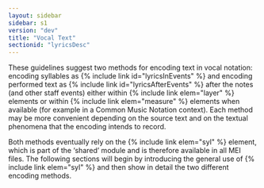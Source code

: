 ```yaml
---
layout: sidebar
sidebar: s1
version: "dev"
title: "Vocal Text"
sectionid: "lyricsDesc"
---
```


These guidelines suggest two methods for encoding text in vocal notation: encoding syllables as {% include link id="lyricsInEvents" %} and encoding performed text as {% include link id="lyricsAfterEvents" %} after the notes (and other staff events) either within {% include link elem="layer" %} elements or within {% include link elem="measure" %} elements when available (for example in a Common Music Notation context). Each method may be more convenient depending on the source text and on the textual phenomena that the encoding intends to record.

Both methods eventually rely on the {% include link elem="syl" %} element, which is part of the ‘shared’ module and is therefore available in all MEI files. The following sections will begin by introducing the general use of {% include link elem="syl" %} and then show in detail the two different encoding methods.
